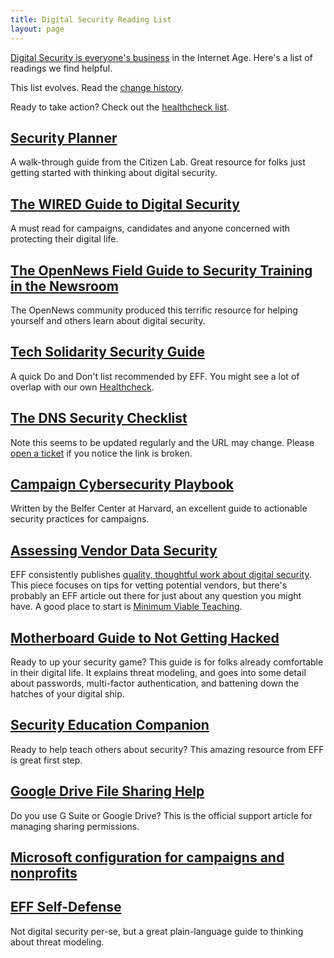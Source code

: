 ```yaml
---
title: Digital Security Reading List
layout: page
---
```


[Digital Security is everyone's business](https://sec.eff.org/articles/why-your-audience-should-care) in the Internet Age. Here's a list of readings we find helpful.

This list evolves. Read the [change history](https://github.com/statedemocrats/statedemocrats.us/commits/master/.site/security/reading.md).

Ready to take action? Check out the [healthcheck list](healthcheck.html).

## [Security Planner](https://securityplanner.org/)

A walk-through guide from the Citizen Lab. Great resource for folks just getting started with thinking
about digital security.

## [The WIRED Guide to Digital Security](https://www.wired.com/2017/12/digital-security-guide/)

A must read for campaigns, candidates and anyone concerned with protecting their digital life.

## [The OpenNews Field Guide to Security Training in the Newsroom](https://the-field-guide-to-security-training-in-the-newsroom.readthedocs.io/en/latest/)

The OpenNews community produced this terrific resource for helping yourself and others learn about digital security.

## [Tech Solidarity Security Guide](https://techsolidarity.org/resources/basic_security.htm)

A quick Do and Don't list recommended by EFF. You might see a lot of overlap with our own [Healthcheck](healthcheck.html).

## [The DNS Security Checklist](https://democrats.org/wp-content/uploads/2022/03/Device-and-Account-Security-Checklist.pdf)

Note this seems to be updated regularly and the URL may change. Please [open a ticket](https://github.com/statedemocrats/statedemocrats.us/issues/new) if you notice the link is broken.

## [Campaign Cybersecurity Playbook](https://www.belfercenter.org/CyberPlaybook)

Written by the Belfer Center at Harvard, an excellent guide to actionable security practices for campaigns.

## [Assessing Vendor Data Security](https://www.eff.org/deeplinks/2018/01/how-assess-vendors-data-security)

EFF consistently publishes [quality, thoughtful work about digital security](https://www.eff.org/issues/security).
This piece focuses on tips for vetting potential vendors, but there's probably an EFF article out there for
just about any question you might have. A good place to start is [Minimum Viable Teaching](https://sec.eff.org/articles/minimum-viable-teaching).

## [Motherboard Guide to Not Getting Hacked](https://motherboard.vice.com/en_us/article/d3devm/motherboard-guide-to-not-getting-hacked-online-safety-guide)

Ready to up your security game? This guide is for folks already comfortable in their digital life. It explains
threat modeling, and goes into some detail about passwords, multi-factor authentication, and battening down
the hatches of your digital ship.

## [Security Education Companion](https://sec.eff.org/articles)

Ready to help teach others about security? This amazing resource from EFF is great first step.

## [Google Drive File Sharing Help](https://support.google.com/a/answer/60781)

Do you use G Suite or Google Drive? This is the official support article for managing sharing permissions.

## [Microsoft configuration for campaigns and nonprofits](https://docs.microsoft.com/en-us/office365/enterprise/microsoft-security-guidance-for-political-campaigns-nonprofits-and-other-agile-o)

## [EFF Self-Defense](https://ssd.eff.org/en/module/your-security-plan)

Not digital security per-se, but a great plain-language guide to thinking about threat modeling.
